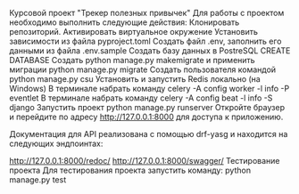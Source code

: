 Курсовой проект "Трекер полезных привычек"
Для работы с проектом необходимо выполнить следующие действия:
Клонировать репозиторий.
Активировать виртуальное окружение
Установить зависимости из файла pyproject.toml
Создать файл .env, заполнить его данными из файла .env.sample
Создать базу данных в PostreSQL CREATE DATABASE <yourdatabasename>
Создать python manage.py makemigrate и применить миграции python manage.py migrate
Создать пользователя командой python manage.py csu
Установить и запустить Redis локально (на Windows)
В терминале набрать команду celery -A config worker -l info -P eventlet
В терминале набрать команду celery -A config beat -l info -S django
Запустить проект python manage.py runserver
Откройте браузер и перейдите по адресу http://127.0.0.1:8000 для доступа к приложению.

Документация для API реализована с помощью drf-yasg и находится на следующих эндпоинтах:

http://127.0.0.1:8000/redoc/
http://127.0.0.1:8000/swagger/
Тестирование проекта
Для тестирования проекта запустить команду: python manage.py test